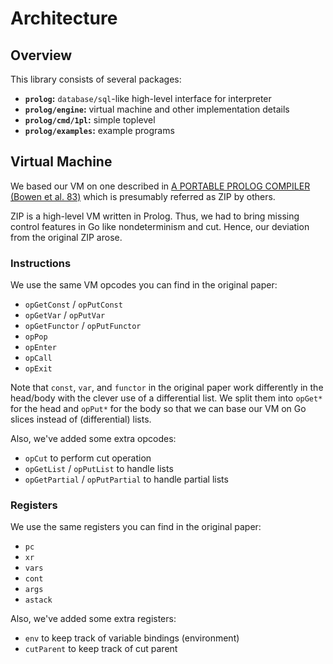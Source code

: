 # Architecture

## Overview

This library consists of several packages:

- **`prolog`:** `database/sql`-like high-level interface for interpreter
- **`prolog/engine`:** virtual machine and other implementation details
- **`prolog/cmd/1pl`:** simple toplevel
- **`prolog/examples`:** example programs

## Virtual Machine

We based our VM on one described in [A PORTABLE PROLOG COMPILER (Bowen et al. 83)](http://www.softwarepreservation.org/projects/prolog/lisbon/lpw83/p74-Bowen.pdf) which is presumably referred as ZIP by others.

ZIP is a high-level VM written in Prolog.
Thus, we had to bring missing control features in Go like nondeterminism and cut.
Hence, our deviation from the original ZIP arose.

### Instructions

We use the same VM opcodes you can find in the original paper:

- `opGetConst` / `opPutConst`
- `opGetVar` / `opPutVar`
- `opGetFunctor` / `opPutFunctor`
- `opPop`
- `opEnter`
- `opCall`
- `opExit`

Note that `const`, `var`, and `functor` in the original paper work differently in the head/body with the clever use of a differential list.
We split them into `opGet*` for the head and `opPut*` for the body so that we can base our VM on Go slices instead of (differential) lists.

Also, we've added some extra opcodes:

- `opCut` to perform cut operation
- `opGetList` / `opPutList` to handle lists
- `opGetPartial` / `opPutPartial` to handle partial lists

### Registers

We use the same registers you can find in the original paper:

- `pc`
- `xr`
- `vars`
- `cont`
- `args`
- `astack`

Also, we've added some extra registers:

- `env` to keep track of variable bindings (environment)
- `cutParent` to keep track of cut parent
